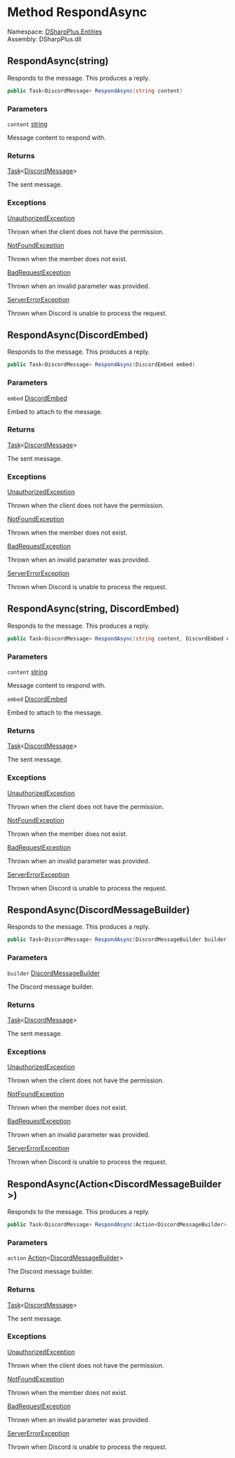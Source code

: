 # Method RespondAsync

Namespace: [DSharpPlus.Entities](DSharpPlus.Entities.md)  
Assembly: DSharpPlus.dll

## <a id="DSharpPlus_Entities_DiscordMessage_RespondAsync_System_String_"></a>RespondAsync\(string\)

Responds to the message. This produces a reply.

```csharp
public Task<DiscordMessage> RespondAsync(string content)
```

### Parameters

`content` [string](https://learn.microsoft.com/dotnet/api/system.string)

Message content to respond with.

### Returns

[Task](https://learn.microsoft.com/dotnet/api/system.threading.tasks.task\-1)<[DiscordMessage](DSharpPlus.Entities.DiscordMessage.md)\>

The sent message.

### Exceptions

[UnauthorizedException](DSharpPlus.Exceptions.UnauthorizedException.md)

Thrown when the client does not have the <xref href="DSharpPlus.Permissions.SendMessages" data-throw-if-not-resolved="false"></xref> permission.

[NotFoundException](DSharpPlus.Exceptions.NotFoundException.md)

Thrown when the member does not exist.

[BadRequestException](DSharpPlus.Exceptions.BadRequestException.md)

Thrown when an invalid parameter was provided.

[ServerErrorException](DSharpPlus.Exceptions.ServerErrorException.md)

Thrown when Discord is unable to process the request.

## <a id="DSharpPlus_Entities_DiscordMessage_RespondAsync_DSharpPlus_Entities_DiscordEmbed_"></a>RespondAsync\(DiscordEmbed\)

Responds to the message. This produces a reply.

```csharp
public Task<DiscordMessage> RespondAsync(DiscordEmbed embed)
```

### Parameters

`embed` [DiscordEmbed](DSharpPlus.Entities.DiscordEmbed.md)

Embed to attach to the message.

### Returns

[Task](https://learn.microsoft.com/dotnet/api/system.threading.tasks.task\-1)<[DiscordMessage](DSharpPlus.Entities.DiscordMessage.md)\>

The sent message.

### Exceptions

[UnauthorizedException](DSharpPlus.Exceptions.UnauthorizedException.md)

Thrown when the client does not have the <xref href="DSharpPlus.Permissions.SendMessages" data-throw-if-not-resolved="false"></xref> permission.

[NotFoundException](DSharpPlus.Exceptions.NotFoundException.md)

Thrown when the member does not exist.

[BadRequestException](DSharpPlus.Exceptions.BadRequestException.md)

Thrown when an invalid parameter was provided.

[ServerErrorException](DSharpPlus.Exceptions.ServerErrorException.md)

Thrown when Discord is unable to process the request.

## <a id="DSharpPlus_Entities_DiscordMessage_RespondAsync_System_String_DSharpPlus_Entities_DiscordEmbed_"></a>RespondAsync\(string, DiscordEmbed\)

Responds to the message. This produces a reply.

```csharp
public Task<DiscordMessage> RespondAsync(string content, DiscordEmbed embed)
```

### Parameters

`content` [string](https://learn.microsoft.com/dotnet/api/system.string)

Message content to respond with.

`embed` [DiscordEmbed](DSharpPlus.Entities.DiscordEmbed.md)

Embed to attach to the message.

### Returns

[Task](https://learn.microsoft.com/dotnet/api/system.threading.tasks.task\-1)<[DiscordMessage](DSharpPlus.Entities.DiscordMessage.md)\>

The sent message.

### Exceptions

[UnauthorizedException](DSharpPlus.Exceptions.UnauthorizedException.md)

Thrown when the client does not have the <xref href="DSharpPlus.Permissions.SendMessages" data-throw-if-not-resolved="false"></xref> permission.

[NotFoundException](DSharpPlus.Exceptions.NotFoundException.md)

Thrown when the member does not exist.

[BadRequestException](DSharpPlus.Exceptions.BadRequestException.md)

Thrown when an invalid parameter was provided.

[ServerErrorException](DSharpPlus.Exceptions.ServerErrorException.md)

Thrown when Discord is unable to process the request.

## <a id="DSharpPlus_Entities_DiscordMessage_RespondAsync_DSharpPlus_Entities_DiscordMessageBuilder_"></a>RespondAsync\(DiscordMessageBuilder\)

Responds to the message. This produces a reply.

```csharp
public Task<DiscordMessage> RespondAsync(DiscordMessageBuilder builder)
```

### Parameters

`builder` [DiscordMessageBuilder](DSharpPlus.Entities.DiscordMessageBuilder.md)

The Discord message builder.

### Returns

[Task](https://learn.microsoft.com/dotnet/api/system.threading.tasks.task\-1)<[DiscordMessage](DSharpPlus.Entities.DiscordMessage.md)\>

The sent message.

### Exceptions

[UnauthorizedException](DSharpPlus.Exceptions.UnauthorizedException.md)

Thrown when the client does not have the <xref href="DSharpPlus.Permissions.SendMessages" data-throw-if-not-resolved="false"></xref> permission.

[NotFoundException](DSharpPlus.Exceptions.NotFoundException.md)

Thrown when the member does not exist.

[BadRequestException](DSharpPlus.Exceptions.BadRequestException.md)

Thrown when an invalid parameter was provided.

[ServerErrorException](DSharpPlus.Exceptions.ServerErrorException.md)

Thrown when Discord is unable to process the request.

## <a id="DSharpPlus_Entities_DiscordMessage_RespondAsync_System_Action_DSharpPlus_Entities_DiscordMessageBuilder__"></a>RespondAsync\(Action<DiscordMessageBuilder\>\)

Responds to the message. This produces a reply.

```csharp
public Task<DiscordMessage> RespondAsync(Action<DiscordMessageBuilder> action)
```

### Parameters

`action` [Action](https://learn.microsoft.com/dotnet/api/system.action\-1)<[DiscordMessageBuilder](DSharpPlus.Entities.DiscordMessageBuilder.md)\>

The Discord message builder.

### Returns

[Task](https://learn.microsoft.com/dotnet/api/system.threading.tasks.task\-1)<[DiscordMessage](DSharpPlus.Entities.DiscordMessage.md)\>

The sent message.

### Exceptions

[UnauthorizedException](DSharpPlus.Exceptions.UnauthorizedException.md)

Thrown when the client does not have the <xref href="DSharpPlus.Permissions.SendMessages" data-throw-if-not-resolved="false"></xref> permission.

[NotFoundException](DSharpPlus.Exceptions.NotFoundException.md)

Thrown when the member does not exist.

[BadRequestException](DSharpPlus.Exceptions.BadRequestException.md)

Thrown when an invalid parameter was provided.

[ServerErrorException](DSharpPlus.Exceptions.ServerErrorException.md)

Thrown when Discord is unable to process the request.

